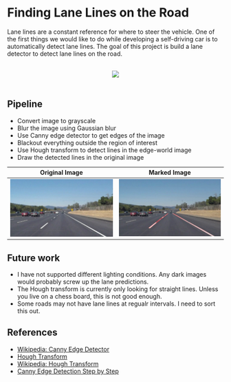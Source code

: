 # Finding Lane Lines on the Road

Lane lines are a constant reference for where to steer the vehicle. One of the first things we would like to do while developing a self-driving car is to automatically detect lane lines. The goal of this project is build a lane detector to detect lane lines on the road.

<div align="center">
  <br>
  <img src="static\lane-detect.gif">
  <br>
  <br>
</div>

## Pipeline

- Convert image to grayscale
- Blur the image using Gaussian blur
- Use Canny edge detector to get edges of the image
- Blackout everything outside the region of interest
- Use Hough transform to detect lines in the edge-world image
- Draw the detected lines in the original image

Original Image             |  Marked Image
:-------------------------:|:-------------------------:
![](\test_images\solidWhiteCurve.jpg)  |  ![](\test_images_output\Processed_solidWhiteCurve.jpg)

## Future work

- I have not supported different lighting conditions. Any dark images would probably screw up the lane predictions.
- The Hough transform is currently only looking for straight lines. Unless you live on a chess board, this is not good enough.
- Some roads may not have lane lines at regualr intervals. I need to sort this out.

## References

- [Wikipedia: Canny Edge Detector](https://en.wikipedia.org/wiki/Canny_edge_detector)
- [Hough Transform](https://opencv-python-tutroals.readthedocs.io/en/latest/py_tutorials/py_imgproc/py_houghlines/py_houghlines.html)
- [Wikipedia: Hough Transform](https://en.wikipedia.org/wiki/Hough_transform)
- [Canny Edge Detection Step by Step](https://towardsdatascience.com/canny-edge-detection-step-by-step-in-python-computer-vision-b49c3a2d8123)
